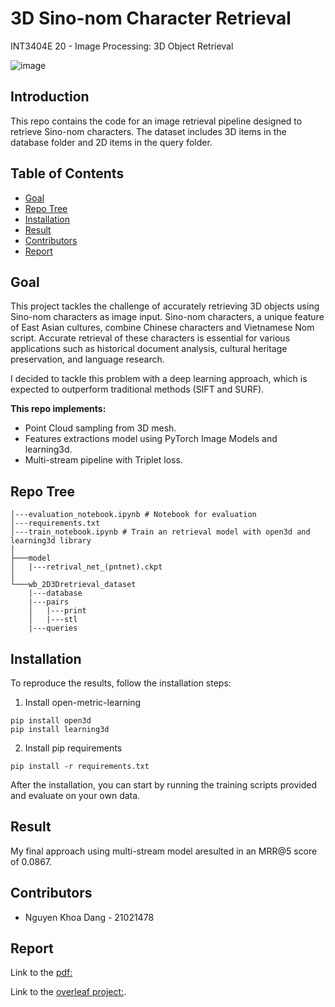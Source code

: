 # 3D Sino-nom Character Retrieval
INT3404E 20 - Image Processing: 3D Object Retrieval


![image](https://github.com/Dan-the-dunk/3D-Object-Retrieval/assets/92426318/ccb8b837-6e28-4b13-83b2-cf43dcdac2f1)


## Introduction
This repo contains the code for an image retrieval pipeline designed to retrieve Sino-nom characters. The dataset includes 3D items in the database folder and 2D items in the query folder.

## Table of Contents
- [Goal](#goal)
- [Repo Tree](#repo-tree)
- [Installation](#installation)
- [Result](#result)
- [Contributors](#contributors)
- [Report](#report)

## Goal
This project tackles the challenge of accurately retrieving 3D objects using Sino-nom characters as image input. Sino-nom characters, a unique feature of East Asian cultures, combine Chinese characters and Vietnamese Nom script. Accurate retrieval of these characters is essential for various applications such as historical document analysis, cultural heritage preservation, and language research.

I decided to tackle this problem with a deep learning approach, which is expected to outperform traditional methods (SIFT and SURF).

**This repo implements:**
- Point Cloud sampling from 3D mesh.
- Features extractions model using PyTorch Image Models and learning3d. 
- Multi-stream pipeline with Triplet loss.



## Repo Tree
```
│---evaluation_notebook.ipynb # Notebook for evaluation
│---requirements.txt
│---train_notebook.ipynb # Train an retrieval model with open3d and learning3d library
│   
├───model
│   |---retrival_net_(pntnet).ckpt
│       
└───wb_2D3Dretrieval_dataset
    |---database
    |---pairs
    │   |---print
    │   |---stl
    |---queries

```

## Installation
To reproduce the results, follow the installation steps:
1. Install open-metric-learning
```
pip install open3d
pip install learning3d
```
2. Install pip requirements
```
pip install -r requirements.txt
```

After the installation, you can start by running the training scripts provided and evaluate on your own data.


## Result
My final approach using multi-stream model aresulted in an MRR@5 score of 0.0867.

## Contributors
- Nguyen Khoa Dang - 21021478

## Report

Link to the [pdf:](https://github.com/Dan-the-dunk/3D-Object-Retrieval/blob/main/full_report.pdf)

Link to the [overleaf project:](https://www.overleaf.com/read/cdvwmpwcwzps#b30c51).
